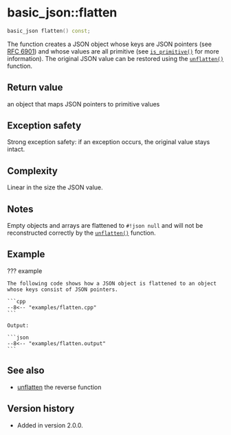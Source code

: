 # basic_json::flatten

```cpp
basic_json flatten() const;
```

The function creates a JSON object whose keys are JSON pointers (see [RFC 6901](https://tools.ietf.org/html/rfc6901))
and whose values are all primitive (see [`is_primitive()`](is_primitive.md) for more information). The original JSON
value can be restored using the [`unflatten()`](unflatten.md) function.
    
## Return value

an object that maps JSON pointers to primitive values

## Exception safety

Strong exception safety: if an exception occurs, the original value stays intact.

## Complexity

Linear in the size the JSON value.

## Notes

Empty objects and arrays are flattened to `#!json null` and will not be reconstructed correctly by the
[`unflatten()`](unflatten.md) function.

## Example

??? example

    The following code shows how a JSON object is flattened to an object whose keys consist of JSON pointers.
    
    ```cpp
    --8<-- "examples/flatten.cpp"
    ```
    
    Output:
    
    ```json
    --8<-- "examples/flatten.output"
    ```

## See also

- [unflatten](unflatten.md) the reverse function

## Version history

- Added in version 2.0.0.
